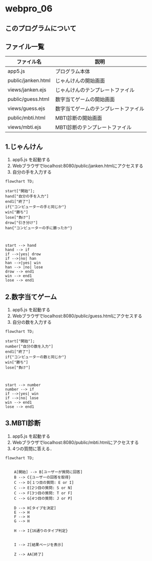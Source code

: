 # webpro_06

## このプログラムについて

## ファイル一覧
ファイル名 | 説明
-|-
app5.js | プログラム本体
public/janken.html | じゃんけんの開始画面
views/janken.ejs | じゃんけんのテンプレートファイル
public/guess.html | 数字当てゲームの開始画面
views/guess.ejs | 数字当てゲームのテンプレートファイル
public/mbti.html | MBTI診断の開始画面
views/mbti.ejs | MBTI診断のテンプレートファイル

## 1.じゃんけん
1. app5.js を起動する
1. Webブラウザでlocalhost:8080/public/janken.htmlにアクセスする
1. 自分の手を入力する
```mermaid
flowchart TD;

start["開始"];
hand["自分の手を入力"]
end1["終了"]
if{"コンピューターの手と同じか"}
win["勝ち"]
lose["負け"]
drow["引き分け"]
han{"コンピューターの手に勝ったか"}



start --> hand
hand --> if
if -->|yes| drow
if -->|no| han
han -->|yes| win
han --> |no| lose
drow --> end1
win --> end1
lose --> end1
```

## 2.数字当てゲーム
1. app5.js を起動する
1. Webブラウザでlocalhost:8080/public/guess.htmlにアクセスする
1. 自分の数を入力する
```mermaid
flowchart TD;

start["開始"];
number["自分の数を入力"]
end1["終了"]
if{"コンピューターの数と同じか"}
win["勝ち"]
lose["負け"]



start --> number
number --> if
if -->|yes| win
if -->|no| lose
win --> end1
lose --> end1
```

## 3.MBTI診断
1. app5.js を起動する
1. Webブラウザでlocalhost:8080/public/mbti.htmlにアクセスする
1. 4つの質問に答える．
```mermaid
flowchart TD;


    A[開始] --> B[ユーザーが質問に回答]
    B --> C{ユーザーの回答を取得}
    C --> D[１つ目の質問: E or I]
    C --> E[2つ目の質問: S or N]
    C --> F[3つ目の質問: T or F]
    C --> G[4つ目の質問: J or P]
    
    D --> H[タイプを決定]
    E --> H
    F --> H
    G --> H
    
    H --> I{16通りのタイプ判定}
    
    
    I --> Z[結果ページを表示]
    
    Z --> AA[終了]

```